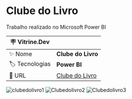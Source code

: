 # Clube do Livro

Trabalho realizado no Microsoft Power BI

| :placard: Vitrine.Dev |     |
| -------------  | --- |
| :sparkles: Nome        | **Clube do Livro**
| :label: Tecnologias | **Power BI**
| :rocket: URL         | [Clube do Livro](https://app.powerbi.com/view?r=eyJrIjoiNzEyODJiNWQtY2Q1Ny00ZmMwLWI1NjUtOTQxMzg3YjZjZWUwIiwidCI6IjYzYzdiZTRlLWNkNTgtNDM1OS04MzBiLTUyNGE3NDE1YTRjMyJ9)

<!-- Inserir imagem com a #vitrinedev ao final do link -->
![clubedolivro1](https://github.com/rfulco/ClubeDoLivro/assets/100039838/4ab1ecaf-2ed9-4c1f-a46a-e71637594837#vitrinedev)
![Clubedolivro2](https://github.com/rfulco/ClubeDoLivro/assets/100039838/809b1628-3a84-4b62-9d5e-ed2c91bceea1#vitrinedev)
![Clubedolivro3](https://github.com/rfulco/ClubeDoLivro/assets/100039838/d3e215a5-c810-43f5-a793-ace44f85d89a#vitrinedev)




